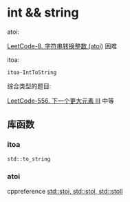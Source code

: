 # int && string

atoi:

[LeetCode-8. 字符串转换整数 (atoi)](https://leetcode.cn/problems/string-to-integer-atoi/) 困难

itoa:

`itoa-IntToString`

综合类型的题目: 

[LeetCode-556. 下一个更大元素 III](https://leetcode.cn/problems/next-greater-element-iii/) 中等



## 库函数

### itoa

`std::to_string`

### atoi

cppreference [std::stoi, std::stol, std::stoll](https://en.cppreference.com/w/cpp/string/basic_string/stol)

